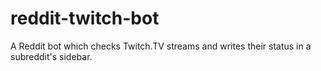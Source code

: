 reddit-twitch-bot
=================

A Reddit bot which checks Twitch.TV streams and writes their status in a subreddit's sidebar.
